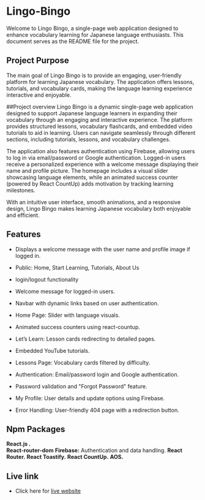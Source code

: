 
# Lingo-Bingo

Welcome to Lingo Bingo, a single-page web application designed to enhance vocabulary learning for Japanese language enthusiasts. This document serves as the README file for the project.
## Project Purpose

The main goal of Lingo Bingo is to provide an engaging, user-friendly platform for learning Japanese vocabulary. The application offers lessons, tutorials, and vocabulary cards, making the language learning experience interactive and enjoyable.

##Project overview
Lingo Bingo is a dynamic single-page web application designed to support Japanese language learners in expanding their vocabulary through an engaging and interactive experience. The platform provides structured lessons, vocabulary flashcards, and embedded video tutorials to aid in learning. Users can navigate seamlessly through different sections, including tutorials, lessons, and vocabulary challenges.

The application also features authentication using Firebase, allowing users to log in via email/password or Google authentication. Logged-in users receive a personalized experience with a welcome message displaying their name and profile picture. The homepage includes a visual slider showcasing language elements, while an animated success counter (powered by React CountUp) adds motivation by tracking learning milestones.

With an intuitive user interface, smooth animations, and a responsive design, Lingo Bingo makes learning Japanese vocabulary both enjoyable and efficient.
## Features

- Displays a welcome message with the user name and profile image if logged in.
- Public: Home, Start Learning, Tutorials, About Us
-  login/logout functionality
- Welcome message for logged-in users.
- Navbar with dynamic links based on user authentication.
- Home Page: Slider with language visuals.
- Animated success counters using react-countup.
- Let’s Learn: Lesson cards redirecting to detailed pages.
- Embedded YouTube tutorials.
- Lessons Page: Vocabulary cards filtered by difficulty.

- Authentication: Email/password login and Google authentication.
- Password validation and "Forgot Password" feature.
- My Profile: User details and update options using Firebase.

- Error Handling: User-friendly 404 page with a redirection button.


## Npm Packages

**React.js .**  
**React-router-dom** 
**Firebase:** Authentication and data handling.
**React Router.**
**React Toastify.** 
**React CountUp.**
**AOS.** 


## Live link

 - Click here for [live website](https://legendary-pudding-a9e530.netlify.app/)


